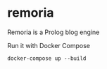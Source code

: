 # remoria
Remoria is a Prolog blog engine


Run it with Docker Compose

```
docker-compose up --build
```